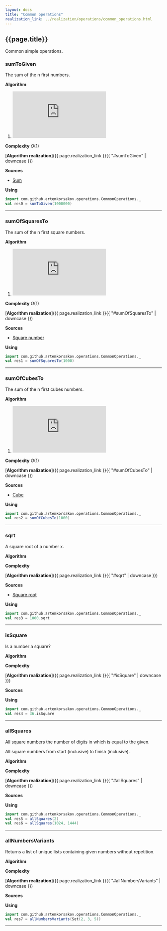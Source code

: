 ```yaml
---
layout: docs
title: "Common operations"
realization_link: ../realization/operations/common_operations.html
---
```


## {{page.title}}

Common simple operations.

### sumToGiven
The sum of the n first numbers.

**Algorithm**
1. ![formula](http://latex.codecogs.com/svg.latex?%7B%5Cdisplaystyle%20%5Csum%20_%7Bk=1%7D%5E%7Bn%7Dk=%7B%5Cfrac%20%7Bn(n&plus;1)%7D%7B2%7D%7D.%7D)

**Complexity** _O_(1)
     
[**Algorithm realization**]({{ page.realization_link }}{{ "#sumToGiven" | downcase }})

**Sources** 
- [Sum](https://en.wikipedia.org/wiki/1_%2B_2_%2B_3_%2B_4_%2B_%E2%8B%AF)

**Using**
```scala mdoc
import com.github.artemkorsakov.operations.CommonOperations._
val res0 = sumToGiven(1000000)
```

---

### sumOfSquaresTo
The sum of the n first square numbers.

**Algorithm**
1. ![formula](http://latex.codecogs.com/svg.latex?%7B%5Cdisplaystyle%20%5Csum%20_%7Bn=0%7D%5E%7BN%7Dn%5E%7B2%7D=0%5E%7B2%7D&plus;1%5E%7B2%7D&plus;2%5E%7B2%7D&plus;3%5E%7B2%7D&plus;4%5E%7B2%7D&plus;%5Ccdots%20&plus;N%5E%7B2%7D=%7B%5Cfrac%20%7BN(N&plus;1)(2N&plus;1)%7D%7B6%7D%7D.%7D)

**Complexity** _O_(1)
     
[**Algorithm realization**]({{ page.realization_link }}{{ "#sumOfSquaresTo" | downcase }})

**Sources** 
- [Square number](https://en.wikipedia.org/wiki/Square_number)

**Using**
```scala mdoc
import com.github.artemkorsakov.operations.CommonOperations._
val res1 = sumOfSquaresTo(1000)
```

---

### sumOfCubesTo
The sum of the n first cubes numbers.

**Algorithm**
1. ![formula](http://latex.codecogs.com/svg.latex?1%5E%7B3%7D&plus;2%5E%7B3%7D&plus;%5Cdots%20&plus;n%5E%7B3%7D=(1&plus;2&plus;%5Cdots%20&plus;n)%5E%7B2%7D=%5Cleft(%7B%5Cfrac%20%7Bn(n&plus;1)%7D%7B2%7D%7D%5Cright)%5E%7B2%7D.)

**Complexity** _O_(1)
     
[**Algorithm realization**]({{ page.realization_link }}{{ "#sumOfCubesTo" | downcase }})

**Sources** 
- [Cube](https://en.wikipedia.org/wiki/Cube_(algebra))

**Using**
```scala mdoc
import com.github.artemkorsakov.operations.CommonOperations._
val res2 = sumOfCubesTo(1000)
```

---

### sqrt
A square root of a number x.

**Algorithm**

**Complexity**
     
[**Algorithm realization**]({{ page.realization_link }}{{ "#sqrt" | downcase }})

**Sources** 
- [Square root](https://en.wikipedia.org/wiki/Square_root)

**Using**
```scala mdoc
import com.github.artemkorsakov.operations.CommonOperations._
val res3 = 1000.sqrt
```

---

### isSquare
Is a number a square?

**Algorithm**

**Complexity**
     
[**Algorithm realization**]({{ page.realization_link }}{{ "#isSquare" | downcase }})

**Sources** 

**Using**
```scala mdoc
import com.github.artemkorsakov.operations.CommonOperations._
val res4 = 36.isSquare
```

---

### allSquares
All square numbers the number of digits in which is equal to the given.

All square numbers from start (inclusive) to finish (inclusive).

**Algorithm**

**Complexity**
     
[**Algorithm realization**]({{ page.realization_link }}{{ "#allSquares" | downcase }})

**Sources** 

**Using**
```scala mdoc
import com.github.artemkorsakov.operations.CommonOperations._
val res5 = allSquares(2)
val res6 = allSquares(1024, 1444)
```

---

### allNumbersVariants
Returns a list of unique lists containing given numbers without repetition.

**Algorithm**

**Complexity**
     
[**Algorithm realization**]({{ page.realization_link }}{{ "#allNumbersVariants" | downcase }})

**Sources** 

**Using**
```scala mdoc
import com.github.artemkorsakov.operations.CommonOperations._
val res7 = allNumbersVariants(Set(2, 3, 5))
```

---

